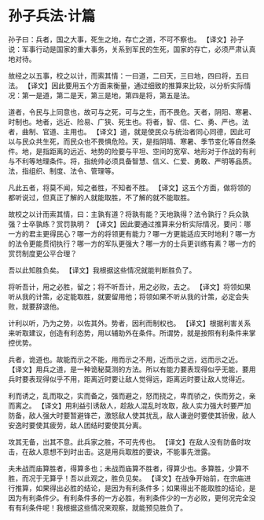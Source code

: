 # 孙子兵法·计篇

孙子曰：兵者，国之大事，死生之地，存亡之道，不可不察也。
【译文】孙子说：军事行动是国家的重大事务，关系到军民的生死，国家的存亡，必须严肃认真地对待。

故经之以五事，校之以计，而索其情：一曰道，二曰天，三曰地，四曰将，五曰法。
【译文】因此要用五个方面来衡量，通过细致的推算来比较，以分析实际情况：第一是道，第二是天，第三是地，第四是将，第五是法。

道者，令民与上同意也，故可与之死，可与之生，而不畏危。天者，阴阳、寒暑、时制也。地者，远近、险易、广狭、死生也。将者，智、信、仁、勇、严也。法者，曲制、官道、主用也。
【译文】道，就是使民众与统治者同心同德，因此可以与民众共生死，而民众也不畏惧危险。天，是指阴晴、寒暑、季节变化等自然条件。地，是指距离的远近、地势的险要与平坦、空间的宽窄、地形对于作战的有利与不利等地理条件。将，指统帅必须具备智慧、信义、仁爱、勇敢、严明等品质。法，指组织、制度、法令、管理等。

凡此五者，将莫不闻，知之者胜，不知者不胜。
【译文】这五个方面，做将领的都听说过，但真正了解的人就能取胜，不了解的就不能取胜。

故校之以计而索其情，曰：主孰有道？将孰有能？天地孰得？法令孰行？兵众孰强？士卒孰练？赏罚孰明？
【译文】因此要通过推算来分析实际情况，要问：哪一方的君主更得民心？哪一方的将领更有能力？哪一方更能适应天时地利？哪一方的法令更能贯彻执行？哪一方的军队更强大？哪一方的士兵更训练有素？哪一方的赏罚制度更公平合理？

吾以此知胜负矣。
【译文】我根据这些情况就能判断胜负了。

将听吾计，用之必胜，留之；将不听吾计，用之必败，去之。
【译文】将领如果听从我的计策，必定能取胜，就要留用他；将领如果不听从我的计策，必定会失败，就要辞退他。

计利以听，乃为之势，以佐其外。势者，因利而制权也。
【译文】根据利害关系来听取建议，创造有利态势，用以辅助外在条件。所谓势，就是按照有利条件来掌控优势。

兵者，诡道也。故能而示之不能，用而示之不用，近而示之远，远而示之近。
【译文】用兵之道，是一种诡秘莫测的方法。所以有能力要表现得似乎无能，要用兵时要表现得似乎不用，距离近时要让敌人觉得远，距离远时要让敌人觉得近。

利而诱之，乱而取之，实而备之，强而避之，怒而挠之，卑而骄之，佚而劳之，亲而离之。
【译文】用利益引诱敌人，趁敌人混乱时攻取，敌人实力强大时要严加防备，敌人强大时要暂避锋芒，激怒敌人使其扰乱，敌人谦逊时要使其骄傲，敌人安逸时要使其疲劳，敌人团结时要使其分离。

攻其无备，出其不意。此兵家之胜，不可先传也。
【译文】在敌人没有防备时攻击，在敌人意想不到时出击。这是用兵取胜的要诀，不能事先泄露。

夫未战而庙算胜者，得算多也；未战而庙算不胜者，得算少也。多算胜，少算不胜，而况于无算乎！吾以此观之，胜负见矣。
【译文】在战争开始前，在宗庙进行推算，如果得出必胜的结论，是因为有利条件多；如果得出不能取胜的结论，是因为有利条件少。有利条件多的一方必胜，有利条件少的一方必败，更何况完全没有有利条件呢！我根据这些情况来观察，就能预见胜负了。 